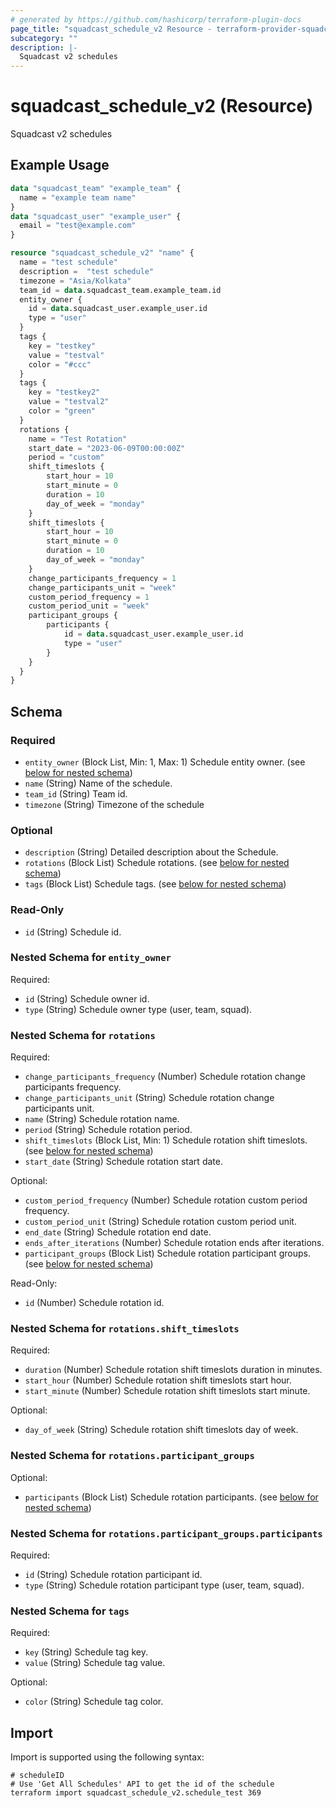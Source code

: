 ```yaml
---
# generated by https://github.com/hashicorp/terraform-plugin-docs
page_title: "squadcast_schedule_v2 Resource - terraform-provider-squadcast"
subcategory: ""
description: |-
  Squadcast v2 schedules
---
```


# squadcast_schedule_v2 (Resource)

Squadcast v2 schedules

## Example Usage

```terraform
data "squadcast_team" "example_team" {
  name = "example team name"
}
data "squadcast_user" "example_user" {
  email = "test@example.com"
}

resource "squadcast_schedule_v2" "name" {
  name = "test schedule"
  description =  "test schedule"
  timezone = "Asia/Kolkata"
  team_id = data.squadcast_team.example_team.id
  entity_owner {
    id = data.squadcast_user.example_user.id
    type = "user"
  }
  tags {
    key = "testkey"
    value = "testval"
    color = "#ccc"
  }
  tags {
    key = "testkey2"
    value = "testval2"
    color = "green"
  }
  rotations {
    name = "Test Rotation"
    start_date = "2023-06-09T00:00:00Z"
    period = "custom"
    shift_timeslots {
        start_hour = 10
        start_minute = 0
        duration = 10
        day_of_week = "monday"
    }
    shift_timeslots {
        start_hour = 10
        start_minute = 0
        duration = 10
        day_of_week = "monday"
    }
    change_participants_frequency = 1
    change_participants_unit = "week"
    custom_period_frequency = 1
    custom_period_unit = "week"
    participant_groups {
        participants {
            id = data.squadcast_user.example_user.id
            type = "user"
        }
    }
  }
}
```

<!-- schema generated by tfplugindocs -->
## Schema

### Required

- `entity_owner` (Block List, Min: 1, Max: 1) Schedule entity owner. (see [below for nested schema](#nestedblock--entity_owner))
- `name` (String) Name of the schedule.
- `team_id` (String) Team id.
- `timezone` (String) Timezone of the schedule

### Optional

- `description` (String) Detailed description about the Schedule.
- `rotations` (Block List) Schedule rotations. (see [below for nested schema](#nestedblock--rotations))
- `tags` (Block List) Schedule tags. (see [below for nested schema](#nestedblock--tags))

### Read-Only

- `id` (String) Schedule id.

<a id="nestedblock--entity_owner"></a>
### Nested Schema for `entity_owner`

Required:

- `id` (String) Schedule owner id.
- `type` (String) Schedule owner type (user, team, squad).


<a id="nestedblock--rotations"></a>
### Nested Schema for `rotations`

Required:

- `change_participants_frequency` (Number) Schedule rotation change participants frequency.
- `change_participants_unit` (String) Schedule rotation change participants unit.
- `name` (String) Schedule rotation name.
- `period` (String) Schedule rotation period.
- `shift_timeslots` (Block List, Min: 1) Schedule rotation shift timeslots. (see [below for nested schema](#nestedblock--rotations--shift_timeslots))
- `start_date` (String) Schedule rotation start date.

Optional:

- `custom_period_frequency` (Number) Schedule rotation custom period frequency.
- `custom_period_unit` (String) Schedule rotation custom period unit.
- `end_date` (String) Schedule rotation end date.
- `ends_after_iterations` (Number) Schedule rotation ends after iterations.
- `participant_groups` (Block List) Schedule rotation participant groups. (see [below for nested schema](#nestedblock--rotations--participant_groups))

Read-Only:

- `id` (Number) Schedule rotation id.

<a id="nestedblock--rotations--shift_timeslots"></a>
### Nested Schema for `rotations.shift_timeslots`

Required:

- `duration` (Number) Schedule rotation shift timeslots duration in minutes.
- `start_hour` (Number) Schedule rotation shift timeslots start hour.
- `start_minute` (Number) Schedule rotation shift timeslots start minute.

Optional:

- `day_of_week` (String) Schedule rotation shift timeslots day of week.


<a id="nestedblock--rotations--participant_groups"></a>
### Nested Schema for `rotations.participant_groups`

Optional:

- `participants` (Block List) Schedule rotation participants. (see [below for nested schema](#nestedblock--rotations--participant_groups--participants))

<a id="nestedblock--rotations--participant_groups--participants"></a>
### Nested Schema for `rotations.participant_groups.participants`

Required:

- `id` (String) Schedule rotation participant id.
- `type` (String) Schedule rotation participant type (user, team, squad).




<a id="nestedblock--tags"></a>
### Nested Schema for `tags`

Required:

- `key` (String) Schedule tag key.
- `value` (String) Schedule tag value.

Optional:

- `color` (String) Schedule tag color.

## Import

Import is supported using the following syntax:

```shell
# scheduleID
# Use 'Get All Schedules' API to get the id of the schedule
terraform import squadcast_schedule_v2.schedule_test 369
```
